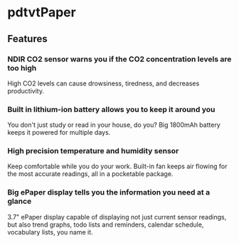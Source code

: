 # pdtvtPaper

## Features
### NDIR CO2 sensor warns you if the CO2 concentration levels are too high
High CO2 levels can cause drowsiness, tiredness, and decreases productivity.

### Built in lithium-ion battery allows you to keep it around you
You don't just study or read in your house, do you? Big 1800mAh battery keeps it powered for multiple days.

### High precision temperature and humidity sensor
Keep comfortable while you do your work. Built-in fan keeps air flowing for the most accurate readings, all in a pocketable package.

### Big ePaper display tells you the information you need at a glance
3.7" ePaper display capable of displaying not just current sensor readings, but also trend graphs, todo lists and reminders, calendar schedule, vocabulary lists, you name it.
